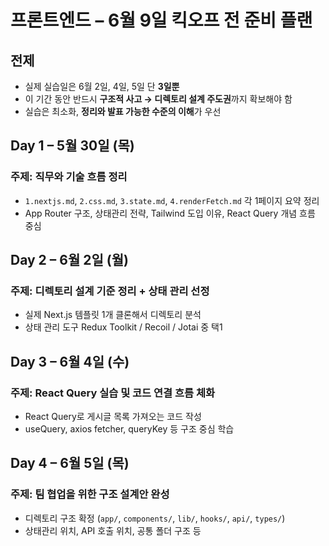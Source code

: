 # 프론트엔드 – 6월 9일 킥오프 전 준비 플랜

## 전제

- 실제 실습일은 6월 2일, 4일, 5일 단 **3일뿐**
- 이 기간 동안 반드시 **구조적 사고 → 디렉토리 설계 주도권**까지 확보해야 함
- 실습은 최소화, **정리와 발표 가능한 수준의 이해**가 우선

## Day 1 – 5월 30일 (목)

### 주제: 직무와 기술 흐름 정리

- `1.nextjs.md`, `2.css.md`, `3.state.md`, `4.renderFetch.md` 각 1페이지 요약 정리
- App Router 구조, 상태관리 전략, Tailwind 도입 이유, React Query 개념 흐름 중심

## Day 2 – 6월 2일 (월)

### 주제: 디렉토리 설계 기준 정리 + 상태 관리 선정

- 실제 Next.js 템플릿 1개 클론해서 디렉토리 분석
- 상태 관리 도구 Redux Toolkit / Recoil / Jotai 중 택1

## Day 3 – 6월 4일 (수)

### 주제: React Query 실습 및 코드 연결 흐름 체화

- React Query로 게시글 목록 가져오는 코드 작성
- useQuery, axios fetcher, queryKey 등 구조 중심 학습

## Day 4 – 6월 5일 (목)

### 주제: 팀 협업을 위한 구조 설계안 완성

- 디렉토리 구조 확정 (`app/`, `components/`, `lib/`, `hooks/`, `api/`, `types/`)
- 상태관리 위치, API 호출 위치, 공통 폴더 구조 등
